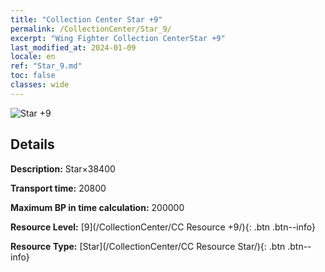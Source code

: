 ```yaml
---
title: "Collection Center Star +9"
permalink: /CollectionCenter/Star_9/
excerpt: "Wing Fighter Collection CenterStar +9"
last_modified_at: 2024-01-09
locale: en
ref: "Star_9.md"
toc: false
classes: wide
---
```



![Star +9](/images/cc/CC_Star_6.png)

## Details

  **Description:** Star×38400

  **Transport time:** 20800

  **Maximum BP in time calculation:** 200000

  **Resource Level:** [9](/CollectionCenter/CC Resource +9/){: .btn .btn--info}

  **Resource Type:** [Star](/CollectionCenter/CC Resource Star/){: .btn .btn--info}

